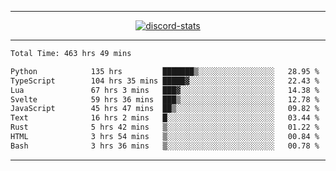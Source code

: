 <a href="https://www.github.com/ripavoid" target="_blank" rel="noreferrer">

-------

<div align='center'>
    <a href='https://discordapp.com/users/825178146797518881'>
        <img align='center' alt='discord-stats' src='https://api.discord-status.me/825178146797518881?nitro&boost=4&gradient=%231e0b1a%2C%23000000%2C%23000000%2C%23160316'></img>
    </a>
</div>

-------

<!--START_SECTION:waka-->

```txt
Total Time: 463 hrs 49 mins

Python            135 hrs         ███████▒░░░░░░░░░░░░░░░░░   28.95 %
TypeScript        104 hrs 35 mins █████▓░░░░░░░░░░░░░░░░░░░   22.43 %
Lua               67 hrs 3 mins   ███▓░░░░░░░░░░░░░░░░░░░░░   14.38 %
Svelte            59 hrs 36 mins  ███▒░░░░░░░░░░░░░░░░░░░░░   12.78 %
JavaScript        45 hrs 47 mins  ██▒░░░░░░░░░░░░░░░░░░░░░░   09.82 %
Text              16 hrs 2 mins   █░░░░░░░░░░░░░░░░░░░░░░░░   03.44 %
Rust              5 hrs 42 mins   ▒░░░░░░░░░░░░░░░░░░░░░░░░   01.22 %
HTML              3 hrs 54 mins   ▒░░░░░░░░░░░░░░░░░░░░░░░░   00.84 %
Bash              3 hrs 36 mins   ▒░░░░░░░░░░░░░░░░░░░░░░░░   00.78 %
```

<!--END_SECTION:waka-->

-------
